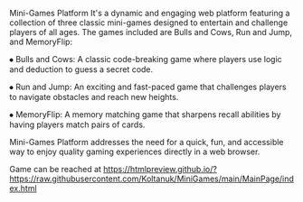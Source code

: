 Mini-Games Platform
It's a dynamic and engaging web platform featuring a collection of three classic mini-games designed to entertain and challenge players of all ages.
The games included are Bulls and Cows, Run and Jump, and MemoryFlip:

⦁	Bulls and Cows: A classic code-breaking game where players use logic and deduction to guess a secret code.

⦁	Run and Jump: An exciting and fast-paced game that challenges players to navigate obstacles and reach new heights.

⦁	MemoryFlip: A memory matching game that sharpens recall abilities by having players match pairs of cards.

Mini-Games Platform addresses the need for a quick, fun, and accessible way to enjoy quality gaming experiences directly in a web browser.

Game can be reached at https://htmlpreview.github.io/?https://raw.githubusercontent.com/Koltanuk/MiniGames/main/MainPage/index.html
